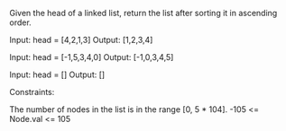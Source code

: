 Given the head of a linked list, return the list after sorting it in ascending order.

Input: head = [4,2,1,3]
Output: [1,2,3,4]

Input: head = [-1,5,3,4,0]
Output: [-1,0,3,4,5]

Input: head = []
Output: []
 

Constraints:

The number of nodes in the list is in the range [0, 5 * 104].
-105 <= Node.val <= 105